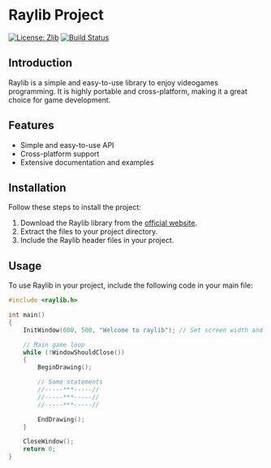 # Raylib Project

[![License: Zlib](https://img.shields.io/badge/License-Zlib-lightgrey.svg)](https://opensource.org/licenses/Zlib)
[![Build Status](https://img.shields.io/badge/build-passing-brightgreen.svg)](https://github.com/raysan5/raylib)

## Introduction
Raylib is a simple and easy-to-use library to enjoy videogames programming. It is highly portable and cross-platform, making it a great choice for game development.

## Features
- Simple and easy-to-use API
- Cross-platform support
- Extensive documentation and examples

## Installation
Follow these steps to install the project:
1. Download the Raylib library from the [official website](https://raysan5.itch.io/raylib/download/eyJpZCI6ODUzMzEsImV4cGlyZXMiOjE3NDM5NDA2Nzd9.jpHsALEcZz2ZNXMprxIWRxLy5RE%3d).
2. Extract the files to your project directory.
3. Include the Raylib header files in your project.

## Usage
To use Raylib in your project, include the following code in your main file:

```c
#include <raylib.h>

int main()
{
    InitWindow(600, 500, "Welcome to raylib"); // Set screen width and height

	// Main game loop
    while (!WindowShouldClose())
    {
        BeginDrawing(); 

        // Some statements
		//-----***-----//
		//-----***-----//
		//-----***-----//

        EndDrawing();
    }

    CloseWindow();
    return 0;
}
